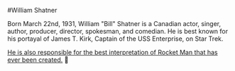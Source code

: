 #William Shatner

Born March 22nd, 1931, William "Bill" Shatner is a Canadian actor, singer, author, producer, director, spokesman, and comedian. He is best known for his portayal of James T. Kirk, Captain of the USS Enterprise, on Star Trek.

[He is also responsible for the best interpretation of Rocket Man that has ever been created.](https://www.youtube.com/watch?v=lul-Y8vSr0I) :rocket:
